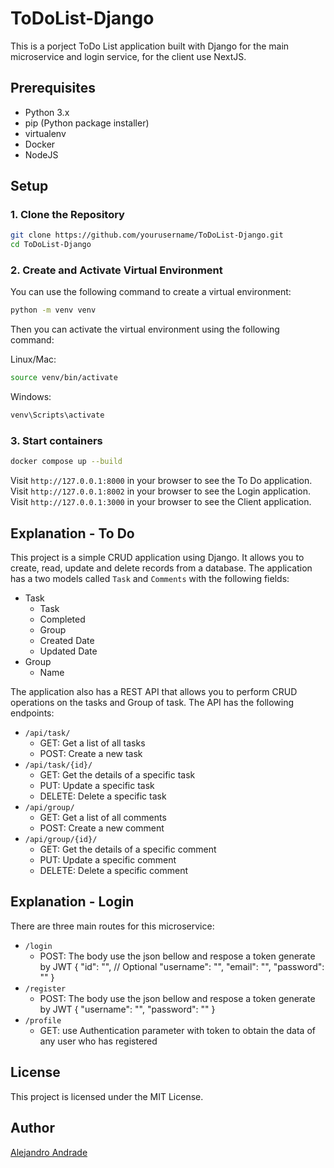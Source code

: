 # ToDoList-Django

This is a porject ToDo List application built with Django for the main microservice and login service, for the client use NextJS.

## Prerequisites

- Python 3.x
- pip (Python package installer)
- virtualenv
- Docker
- NodeJS

## Setup

### 1. Clone the Repository

```bash
git clone https://github.com/yourusername/ToDoList-Django.git
cd ToDoList-Django
```

### 2. Create and Activate Virtual Environment

You can use the following command to create a virtual environment:
```bash
python -m venv venv
```
Then you can activate the virtual environment using the following command:

Linux/Mac:
```bash
source venv/bin/activate
```
Windows:
```bash
venv\Scripts\activate
```

### 3. Start containers

```bash
docker compose up --build
```

Visit `http://127.0.0.1:8000` in your browser to see the To Do application.
Visit `http://127.0.0.1:8002` in your browser to see the Login application.
Visit `http://127.0.0.1:3000` in your browser to see the Client application.

## Explanation - To Do
This project is a simple CRUD application using Django. It allows you to create, read, update and delete records from a database. The application has a two models called `Task` and `Comments` with the following fields:
- Task
    - Task
    - Completed
    - Group
    - Created Date
    - Updated Date
- Group
    - Name

The application also has a REST API that allows you to perform CRUD operations on the tasks and Group of task. The API has the following endpoints:

- `/api/task/`
    - GET: Get a list of all tasks
    - POST: Create a new task
- `/api/task/{id}/`
    - GET: Get the details of a specific task
    - PUT: Update a specific task
    - DELETE: Delete a specific task
- `/api/group/`
    - GET: Get a list of all comments
    - POST: Create a new comment
- `/api/group/{id}/`
    - GET: Get the details of a specific comment
    - PUT: Update a specific comment
    - DELETE: Delete a specific comment

## Explanation - Login

There are three main routes for this microservice:

- `/login`
    - POST: The body use the json bellow and respose a token generate by JWT
  {
      "id": "", // Optional
      "username": "",
      "email": "",
      "password": ""
  }
- `/register`
    - POST: The body use the json bellow and respose a token generate by JWT
  {
      "username": "",
      "password": ""
  }
- `/profile`
    - GET: use Authentication parameter with token to obtain the data of any user who has registered 

## License

This project is licensed under the MIT License.


## Author
[Alejandro Andrade](https://github.com/MrBowis)
